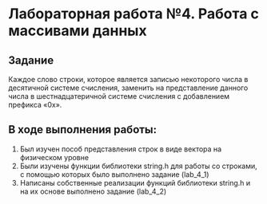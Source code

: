 # Лабораторная работа №4. Работа с массивами данных
## Задание
Каждое слово строки, которое является записью некоторого числа в
десятичной системе счисления, заменить на представление данного
числа в шестнадцатеричной системе счисления с добавлением
префикса «0x».

## В ходе выполнения работы:
1. Был изучен пособ представления строк в виде вектора на
физическом уровне
2. Были изучены функции библиотеки string.h
для работы со строками, с помощью которых было выполнено задание (lab_4_1)
3. Написаны собственные реализации функций библиотеки string.h и на их основе выполнено задание (lab_4_2)
